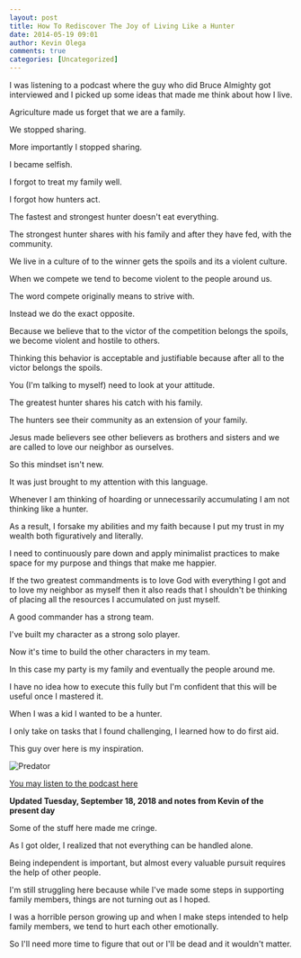 ```yaml
---
layout: post
title: How To Rediscover The Joy of Living Like a Hunter
date: 2014-05-19 09:01
author: Kevin Olega
comments: true
categories: [Uncategorized]
---
```

I was listening to a podcast where the guy who did Bruce Almighty got interviewed and I picked up some ideas that made me think about how I live. 

Agriculture made us forget that we are a family. 

We stopped sharing. 

More importantly I stopped sharing. 

I became selfish. 

I forgot to treat my family well. 

I forgot how hunters act. 

The fastest and strongest hunter doesn't eat everything. 

The strongest hunter shares with his family and after they have fed, with the community. 

We live in a culture of to the winner gets the spoils and its a violent culture. 

When we compete we tend to become violent to the people around us. 

The word compete originally means to strive with.

Instead we do the exact opposite. 

Because we believe that to the victor of the competition belongs the spoils, we become violent and hostile to others. 

Thinking this behavior is acceptable and justifiable because after all to the victor belongs the spoils. 

You (I'm talking to myself) need to look at your attitude. 

The greatest hunter shares his catch with his family. 

The hunters see their community as an extension of your family.  

Jesus made believers see other believers as brothers and sisters and we are called to love our neighbor as ourselves. 

So this mindset isn't new. 

It was just brought to my attention with this language. 

Whenever I am thinking of hoarding or unnecessarily accumulating I am not thinking like a hunter. 

As a result, I forsake my abilities and my faith because I put my trust in my wealth both figuratively and literally. 

I need to continuously pare down and apply minimalist practices to make space for my purpose and things that make me happier. 

If the two greatest commandments is to love God with everything I got and to love my neighbor as myself then it also reads that I shouldn't be thinking of placing all the resources I accumulated on just myself. 

A good commander has a strong team. 

I've built my character as a strong solo player. 

Now it's time to build the other characters in my team. 

In this case my party is my family and eventually the people around me. 

I have no idea how to execute this fully but I'm confident that this will be useful once I mastered it. 

When I was a kid I wanted to be a hunter. 

I only take on tasks that I found challenging, I learned how to do first aid. 

This guy over here is my inspiration. 

![Predator](https://dz7u9q3vpd4eo.cloudfront.net/wp-content/legacy/posts/7d19b56d-a7e4-436c-8633-f3b48b380dac.jpg)

[You may listen to the podcast here](http://altucher.stansberry.libsynpro.com/rss)



**Updated Tuesday, September 18, 2018 and notes from Kevin of the present day**

Some of the stuff here made me cringe.

As I got older, I realized that not everything can be handled alone.

Being independent is important, but almost every valuable pursuit requires the help of other people.

I'm still struggling here because while I've made some steps in supporting family members, things are not turning out as I hoped.

I was a horrible person growing up and when I make steps intended to help family members, we tend to hurt each other emotionally.

So I'll need more time to figure that out or I'll be dead and it wouldn't matter.
